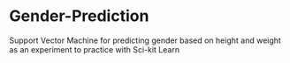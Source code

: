 # Gender-Prediction

Support Vector Machine for predicting gender based on height and weight as an experiment to practice with Sci-kit Learn
